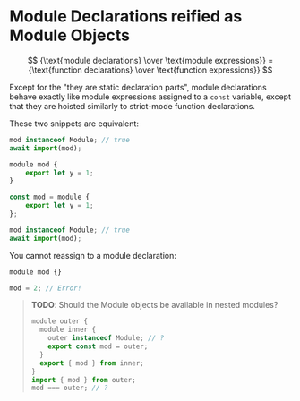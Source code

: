 # Module Declarations reified as Module Objects

$$ {\text{module declarations} \over \text{module expressions}} = {\text{function declarations} \over \text{function expressions}} $$

Except for the "they are static declaration parts", module declarations behave exactly like module expressions assigned to a `const` variable, except that they are hoisted similarly to strict-mode function declarations.

These two snippets are equivalent:

```js
mod instanceof Module; // true
await import(mod);

module mod {
    export let y = 1;
}
```
```js
const mod = module {
    export let y = 1;
};

mod instanceof Module; // true
await import(mod);
```

You cannot reassign to a module declaration:
```js
module mod {}

mod = 2; // Error!
```

> **TODO**: Should the Module objects be available in nested modules?
> ```js
> module outer {
>   module inner {
>     outer instanceof Module; // ?
>     export const mod = outer;
>   }
>   export { mod } from inner;
> }
> import { mod } from outer;
> mod === outer; // ?
> ```
